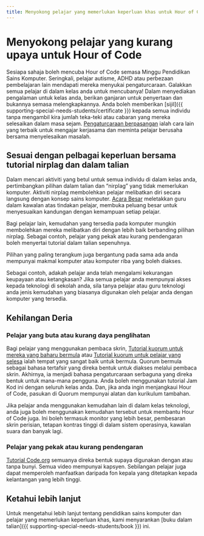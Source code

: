```yaml
---
title: Menyokong pelajar yang memerlukan keperluan khas untuk Hour of Code
---
```


# Menyokong pelajar yang kurang upaya untuk Hour of Code

Sesiapa sahaja boleh mencuba Hour of Code semasa Minggu Pendidikan Sains Komputer. Seringkali, pelajar autisme, ADHD atau perbezaan pembelajaran lain mendapati mereka menyukai pengaturcaraan. Galakkan semua pelajar di dalam kelas anda untuk mencubanya! Dalam menyediakan pengalaman untuk kelas anda, berikan ganjaran untuk penyertaan dan bukannya semasa melengkapkannya. Anda boleh memberikan [sijil]({{ supporting-special-needs-students/certificate }}) kepada semua individu tanpa mengambil kira jumlah teka-teki atau cabaran yang mereka selesaikan dalam masa sejam. [Pengaturcaraan berpasangan](https://www.youtube.com/watch?v=vgkahOzFH2Q) ialah cara lain yang terbaik untuk mengajar kerjasama dan meminta pelajar berusaha bersama menyelesaikan masalah.

## Sesuai dengan pelbagai keperluan bersama tutorial nirplag dan dalam talian

Dalam mencari aktiviti yang betul untuk semua individu di dalam kelas anda, pertimbangkan pilihan dalam talian dan “nirplag” yang tidak memerlukan komputer. Aktiviti nirplag membolehkan pelajar melibatkan diri secara langsung dengan konsep sains komputer. [Acara Besar](https://studio.code.org/s/course1/lessons/15/levels/1) meletakkan guru dalam kawalan atas tindakan pelajar, membuka peluang besar untuk menyesuaikan kandungan dengan kemampuan setiap pelajar.

Bagi pelajar lain, kemudahan yang tersedia pada komputer mungkin membolehkan mereka melibatkan diri dengan lebih baik berbanding pilihan nirplag. Sebagai contoh, pelajar yang pekak atau kurang pendengaran boleh menyertai tutorial dalam talian sepenuhnya.

Pilihan yang paling terangkum juga bergantung pada sama ada anda mempunyai makmal komputer atau komputer riba yang boleh diakses.

Sebagai contoh, adakah pelajar anda telah mengalami kekurangan keupayaan atau ketangkasan? Jika semua pelajar anda mempunyai akses kepada teknologi di sekolah anda, sila tanya pelajar atau guru teknologi anda jenis kemudahan yang biasanya digunakan oleh pelajar anda dengan komputer yang tersedia.

## Kehilangan Deria

### Pelajar yang buta atau kurang daya penglihatan

Bagi pelajar yang menggunakan pembaca skrin, [Tutorial kuorum untuk mereka yang baharu bermula](https://quorumlanguage.com/hourofcode/astro1.html) atau [Tutorial kuorum untuk pelajar yang selesa](https://quorumlanguage.com/hourofcode/part1.html) ialah tempat yang sangat baik untuk bermula. Quorum bermula sebagai bahasa tertafsir yang direka bentuk untuk diakses melalui pembaca skrin. Akhirnya, ia menjadi bahasa pengaturcaraan serbaguna yang direka bentuk untuk mana-mana pengguna. Anda boleh menggunakan tutorial Jam Kod ini dengan seluruh kelas anda. Dan, jika anda ingin menjangkaui Hour of Code, pasukan di Quorum mempunyai alatan dan kurikulum tambahan.

Jika pelajar anda menggunakan kemudahan lain di dalam kelas teknologi, anda juga boleh menggunakan kemudahan tersebut untuk membantu Hour of Code juga. Ini boleh termasuk monitor yang lebih besar, pembesaran skrin perisian, tetapan kontras tinggi di dalam sistem operasinya, kawalan suara dan banyak lagi.

### Pelajar yang pekak atau kurang pendengaran

[Tutorial Code.org](https://studio.code.org/) semuanya direka bentuk supaya digunakan dengan atau tanpa bunyi. Semua video mempunyai kapsyen. Sebilangan pelajar juga dapat memperoleh manfaatkan daripada fon kepala yang ditetapkan kepada kelantangan yang lebih tinggi.

## Ketahui lebih lanjut

Untuk mengetahui lebih lanjut tentang pendidikan sains komputer dan pelajar yang memerlukan keperluan khas, kami menyarankan [buku dalam talian]({{ supporting-special-needs-students/book }}) ini.
